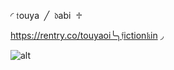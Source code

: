 ◜ 𝔱ouya  ╱  𝔡abi  ♱

https://rentry.co/touyaoi╰╮𝔣iction𝔨in ◞

![alt](https://i.pinimg.com/originals/88/ab/44/88ab4414c73d4b974a4a7c15d7ad3e38.gif)
<!---
touyaoi/touyaoi is a ✨ special ✨ repository because its `README.md` (this file) appears on your GitHub profile.
You can click the Preview link to take a look at your changes.
--->
